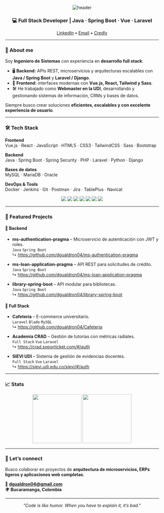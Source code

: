 <!-- Banner -->
<p align="center">
  <img src="https://capsule-render.vercel.app/api?type=waving&color=0:1e293b,100:0ea5e9&height=180&section=header&text=Diego%20Gualdrón&fontColor=f8fafc&fontSize=45&animation=fadeIn" alt="header"/>
</p>

<h3 align="center">💻 Full Stack Developer | Java · Spring Boot · Vue · Laravel</h3>

<p align="center">
  <a href="https://www.linkedin.com/in/diegogualdron/">LinkedIn</a> •
  <a href="mailto:dgualdron04@gmail.com">Email</a> •
  <a href="https://www.credly.com/users/dgualdron">Credly</a>
  <!--a href="#">Portafolio</a!-->
</p>

---

### 👋 About me
Soy **Ingeniero de Sistemas** con experiencia en **desarrollo full stack**:  
- 🖥️ **Backend:** APIs REST, microservicios y arquitecturas escalables con **Java / Spring Boot** y **Laravel / Django**.  
- 🎨 **Frontend:** interfaces modernas con **Vue.js, React, Tailwind y Sass**.  
- 🛠️ He trabajado como **Webmaster en la UDI**, desarrollando y gestionando sistemas de información, CRMs y bases de datos.  

Siempre busco crear soluciones **eficientes, escalables y con excelente experiencia de usuario**.

---

### 🛠️ Tech Stack

**Frontend**  
Vue.js · React · JavaScript · HTML5 · CSS3 · TailwindCSS · Sass · Bootstrap  

**Backend**  
Java · Spring Boot · Spring Security · PHP · Laravel · Python · Django  

**Bases de datos**  
MySQL · MariaDB · Oracle  

**DevOps & Tools**  
Docker · Jenkins · Git · Postman · Jira · TablePlus · Navicat  

<p align="center">
  <img src="https://img.shields.io/badge/Java-ED8B00?logo=openjdk&logoColor=fff" />
  <img src="https://img.shields.io/badge/SpringBoot-6DB33F?logo=springboot&logoColor=fff" />
  <img src="https://img.shields.io/badge/Laravel-FF2D20?logo=laravel&logoColor=fff" />
  <img src="https://img.shields.io/badge/Vue.js-35495E?logo=vuedotjs&logoColor=4FC08D" />
  <img src="https://img.shields.io/badge/React-20232a?logo=react&logoColor=61DAFB" />
  <img src="https://img.shields.io/badge/Django-092E20?logo=django&logoColor=fff" />
  <img src="https://img.shields.io/badge/Docker-2496ED?logo=docker&logoColor=fff" />
</p>

---

### 🌟 Featured Projects

#### 🔹 Backend
- **ms-authentication-pragma** – Microservicio de autenticación con JWT y roles.  
  `Java` `Spring Boot`  
  ↳ <https://github.com/dgualdron04/ms-authentication-pragma>

- **ms-loan-application-pragma** – API REST para solicitudes de crédito.  
  `Java` `Spring Boot`  
  ↳ <https://github.com/dgualdron04/ms-loan-application-pragma>

- **library-spring-boot** – API modular para bibliotecas.  
  `Java` `Spring Boot`  
  ↳ <https://github.com/dgualdron04/library-spring-boot>

#### 🔹 Full Stack
- **Cafeteria** – E-commerce universitario.  
  `Laravel` `Blade` `MySQL`  
  ↳ <https://github.com/dgualdron04/Cafeteria>

- **Academia CRAD** – Gestión de tutorías con métricas radiales.  
  `Full Stack` `Vue` `Laravel`  
  ↳ <https://crad.soporticket.com/#/auth>

- **SIEVI UDI** – Sistema de gestión de evidencias docentes.  
  `Full Stack` `Vue` `Laravel`  
  ↳ <https://sievi.udi.edu.co/sievi/#/auth>

---

### 📈 Stats

<p align="center">
  <img height="160" src="https://github-readme-stats.vercel.app/api?username=dgualdron04&show_icons=true&theme=transparent" />
  <img height="160" src="https://github-readme-stats.vercel.app/api/top-langs/?username=dgualdron04&layout=compact&theme=transparent" />
</p>

---

### 🤝 Let’s connect
Busco colaborar en proyectos de **arquitectura de microservicios, ERPs ligeros y aplicaciones web completas**.  

📧 **dgualdron04@gmail.com**  
🌍 **Bucaramanga, Colombia**

---

<p align="center">
  <i>"Code is like humor. When you have to explain it, it’s bad."</i>
</p>
